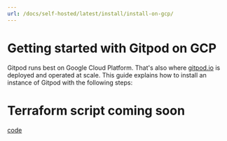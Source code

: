 ```yaml
---
url: /docs/self-hosted/latest/install/install-on-gcp/
---
```


# Getting started with Gitpod on GCP

Gitpod runs best on Google Cloud Platform. That's also where [gitpod.io](https://gitpod.io) is deployed and operated at scale.
This guide explains how to install an instance of Gitpod with the following steps:

# Terraform script coming soon

[code](../../../install/gcp-terraform)
